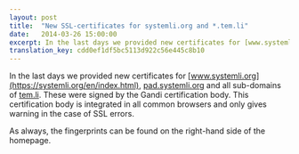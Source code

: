 ```yaml
---
layout: post
title:  "New SSL-certificates for systemli.org and *.tem.li"
date:   2014-03-26 15:00:00
excerpt: In the last days we provided new certificates for [www.systemli.org](https://systemli.org/en/index.html) , [pad.systemli.org](https://pad.systemli.org) and all sub-domains of [tem.li](https://tem.li). These were signed by the Gandi certification body. This certification body is integrated in all common browsers and only gives warning in the case of SSL errors.
translation_key: cdd0ef1df5bc5113d922c56e445c8b10
---
```

In the last days we provided new certificates for [www.systemli.org](https://systemli.org/en/index.html), [pad.systemli.org](https://pad.systemli.org) and all sub-domains of [tem.li](https://tem.li). These were signed by the Gandi certification body. This certification body is integrated in all common browsers and only gives warning in the case of SSL errors.

As always, the fingerprints can be found on the right-hand side of the homepage.

